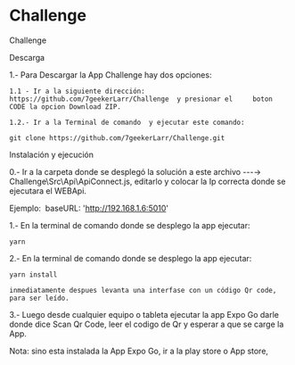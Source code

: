 # Challenge
Challenge

Descarga

1.- Para Descargar la App Challenge hay dos opciones:

	1.1 - Ir a la siguiente dirección: https://github.com/7geekerLarr/Challenge  y presionar el 	boton CODE la opcion Download ZIP.

	1.2.- Ir a la Terminal de comando  y ejecutar este comando: 

	git clone https://github.com/7geekerLarr/Challenge.git



Instalación y ejecución

0.- Ir a la carpeta donde se desplegó la solución a este archivo  ---→ Challenge\Src\Api\ApiConnect.js, editarlo y colocar la Ip correcta donde se ejecutara el WEBApi.

Ejemplo:  baseURL: 'http://192.168.1.6:5010'    




1.- En la terminal de comando donde se desplego la app ejecutar:

	yarn 

2.- En la terminal de comando donde se desplego la app ejecutar:

	yarn install
	
	inmediatamente despues levanta una interfase con un código Qr code, para ser leído.


3.- Luego desde cualquier equipo o tableta ejecutar la app Expo Go darle donde dice Scan Qr Code, leer el codigo de Qr y esperar a que se carge la App.

Nota: sino esta instalada la App Expo Go, ir a la play store o App store,
